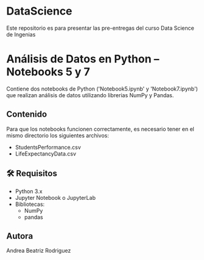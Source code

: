 # DataScience
Este repositorio es para presentar las pre-entregas del curso Data Science de Ingenias
# Análisis de Datos en Python – Notebooks 5 y 7
Contiene dos notebooks de Python ('Notebook5.ipynb' y 'Notebook7.ipynb') que realizan análisis de datos utilizando librerias NumPy y Pandas. 
## Contenido
Para que los notebooks funcionen correctamente, es necesario tener en el mismo directorio los siguientes archivos:
- StudentsPerformance.csv
- LifeExpectancyData.csv
## 🛠️ Requisitos
- Python 3.x
- Jupyter Notebook o JupyterLab
- Bibliotecas:
  - NumPy
  - pandas
## Autora
Andrea Beatriz Rodriguez
